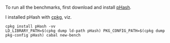 To run all the benchmarks, first download and install
[pHash](http://phash.org/download/).

I installed pHash with [cpkg](http://hackage.haskell.org/package/cpkg), viz.

```
cpkg install pHash -vv
LD_LIBRARY_PATH=$(cpkg dump ld-path pHash) PKG_CONFIG_PATH=$(cpkg dump pkg-config pHash) cabal new-bench
```
